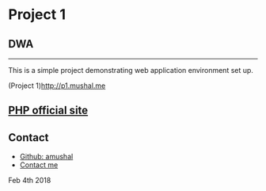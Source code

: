 # Project 1
## DWA
---
This is a simple project demonstrating web application environment set up.

(Project 1)<http://p1.mushal.me>

[PHP official site](http://php.net/manual/en/)
----
## Contact
* [Github: amushal](https://github.com/amushal)
* [Contact me](mailto://amushal@hotmail.com)

Feb 4th 2018
